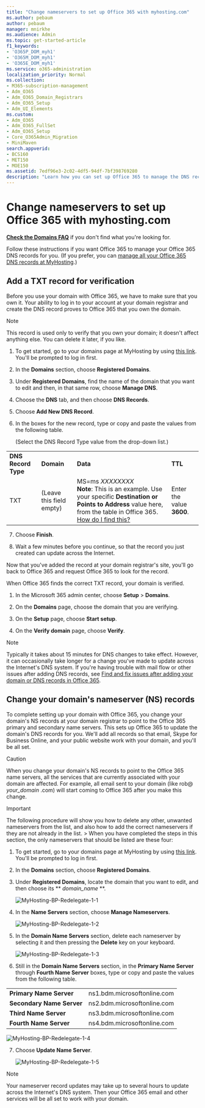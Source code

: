 ```yaml
---
title: "Change nameservers to set up Office 365 with myhosting.com"
ms.author: pebaum
author: pebaum
manager: mnirkhe
ms.audience: Admin
ms.topic: get-started-article
f1_keywords:
- 'O365P_DOM_myh1'
- 'O365M_DOM_myh1'
- 'O365E_DOM_myh1'
ms.service: o365-administration
localization_priority: Normal
ms.collection: 
- M365-subscription-management
- Adm_O365
- Adm_O365_Domain_Registrars
- Adm_O365_Setup
- Adm_UI_Elements
ms.custom:
- Adm_O365
- Adm_O365_FullSet
- Adm_O365_Setup
- Core_O365Admin_Migration
- MiniMaven
search.appverid:
- BCS160
- MET150
- MOE150
ms.assetid: 7edf96e3-2c02-4df5-94df-7bf398769280
description: "Learn how you can set up Office 365 to manage the DNS records of your custom domain at myhosting.com."
---
```


# Change nameservers to set up Office 365 with myhosting.com

 **[Check the Domains FAQ](../setup/domains-faq.md)** if you don't find what you're looking for. 
  
Follow these instructions if you want Office 365 to manage your Office 365 DNS records for you. (If you prefer, you can [manage all your Office 365 DNS records at MyHosting](create-dns-records-at-myhosting-com.md).)
  
## Add a TXT record for verification

Before you use your domain with Office 365, we have to make sure that you own it. Your ability to log in to your account at your domain registrar and create the DNS record proves to Office 365 that you own the domain.
  
> [!NOTE]
> This record is used only to verify that you own your domain; it doesn't affect anything else. You can delete it later, if you like. 
  
1. To get started, go to your domains page at MyHosting by using [this link](https://manage.myhosting.com/single.mdl). You'll be prompted to log in first.
    
2. In the **Domains** section, choose **Registered Domains**.
    
3. Under **Registered Domains**, find the name of the domain that you want to edit and then, in that same row, choose **Manage DNS**.
    
4. Choose the **DNS** tab, and then choose **DNS Records**.
    
5. Choose **Add New DNS Record**.
    
6. In the boxes for the new record, type or copy and paste the values from the following table.
    
    (Select the DNS Record Type value from the drop-down list.)
    
|||||
|:-----|:-----|:-----|:-----|
|**DNS Record Type** <br/> |**Domain** <br/> |**Data** <br/> |**TTL** <br/> |
|TXT  <br/> |(Leave this field empty)  <br/> |MS=ms *XXXXXXXX*  <br/> **Note**: This is an example. Use your specific **Destination or Points to Address** value here, from the table in Office 365. [How do I find this?](../get-help-with-domains/information-for-dns-records.md)          |Enter the value **3600**.  <br/> |
   
7. Choose **Finish**.
    
8. Wait a few minutes before you continue, so that the record you just created can update across the Internet.
    
Now that you've added the record at your domain registrar's site, you'll go back to Office 365 and request Office 365 to look for the record.
  
When Office 365 finds the correct TXT record, your domain is verified.
  
1. In the Microsoft 365 admin center, choose **Setup** \> **Domains**.
    
2. On the **Domains** page, choose the domain that you are verifying. 
    
3. On the **Setup** page, choose **Start setup**.
    
4. On the **Verify domain** page, choose **Verify**.
    
> [!NOTE]
> Typically it takes about 15 minutes for DNS changes to take effect. However, it can occasionally take longer for a change you've made to update across the Internet's DNS system. If you're having trouble with mail flow or other issues after adding DNS records, see [Find and fix issues after adding your domain or DNS records in Office 365](../get-help-with-domains/find-and-fix-issues.md).
  
## Change your domain's nameserver (NS) records

To complete setting up your domain with Office 365, you change your domain's NS records at your domain registrar to point to the Office 365 primary and secondary name servers. This sets up Office 365 to update the domain's DNS records for you. We'll add all records so that email, Skype for Business Online, and your public website work with your domain, and you'll be all set.
  
> [!CAUTION]
> When you change your domain's NS records to point to the Office 365 name servers, all the services that are currently associated with your domain are affected. For example, all email sent to your domain (like rob@ *your_domain*  .com) will start coming to Office 365 after you make this change. 
  
> [!IMPORTANT]
> The following procedure will show you how to delete any other, unwanted nameservers from the list, and also how to add the correct nameservers if they are not already in the list. > When you have completed the steps in this section, the only nameservers that should be listed are these four: 
  
1. To get started, go to your domains page at MyHosting by using [this link](https://manage.myhosting.com/single.mdl). You'll be prompted to log in first.
    
2. In the **Domains** section, choose **Registered Domains**.
    
3. Under **Registered Domains**, locate the domain that you want to edit, and then choose its ** *domain_name* **.
    
    ![MyHosting-BP-Redelegate-1-1](../media/6d5037a4-0d08-41d8-b73b-51babe2b8f34.png)
  
4. In the **Name Servers** section, choose **Manage Nameservers**.
    
    ![MyHosting-BP-Redelegate-1-2](../media/8d6a4812-56b9-46eb-8eed-fcf904b242e2.png)
  
5. In the **Domain Name Servers** section, delete each nameserver by selecting it and then pressing the **Delete** key on your keyboard. 
    
    ![MyHosting-BP-Redelegate-1-3](../media/37d3de2e-0a58-470e-97bd-49e589adfeb4.png)
  
6. Still in the **Domain Name Servers** section, in the **Primary Name Server** through **Fourth Name Server** boxes, type or copy and paste the values from the following table. 
    
|||
|:-----|:-----|
|**Primary Name Server** <br/> |ns1.bdm.microsoftonline.com  <br/> |
|**Secondary Name Server** <br/> |ns2.bdm.microsoftonline.com  <br/> |
|**Third Name Server** <br/> |ns3.bdm.microsoftonline.com  <br/> |
|**Fourth Name Server** <br/> |ns4.bdm.microsoftonline.com  <br/> |
   
   ![MyHosting-BP-Redelegate-1-4](../media/61452a33-ba4b-49b6-acde-260b2c928d8f.png)
  
7. Choose **Update Name Server**.
    
    ![MyHosting-BP-Redelegate-1-5](../media/d574a517-b7df-440e-a3ea-0fe173618183.png)
  
> [!NOTE]
> Your nameserver record updates may take up to several hours to update across the Internet's DNS system. Then your Office 365 email and other services will be all set to work with your domain.